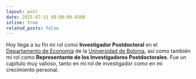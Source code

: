 ```yaml
---
layout: post
date: 2025-07-31 08:00:00-0300
inline: true
related_posts: false
---
```


Hoy llega a su fin mi rol como <b>Investigador Postdoctoral</b> en el [Departamento de Economía](https://dse.unibo.it/en) de la [Universidad de Bolonia](https://www.unibo.it/en/homepage), así como también mi rol como <b>Representante de los Investigadores Postdoctorales</b>. Fue un capítulo muy valioso, tanto en mi rol de investigador como en mi crecimiento personal.
